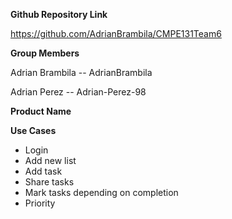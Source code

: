 **Github Repository Link**

https://github.com/AdrianBrambila/CMPE131Team6

**Group Members**

Adrian Brambila  --  AdrianBrambila

Adrian Perez -- Adrian-Perez-98

**Product Name**



**Use Cases**

- Login
- Add new list
- Add task
- Share tasks
- Mark tasks depending on completion
- Priority

